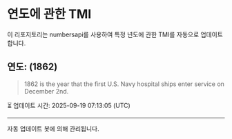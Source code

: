 
# 연도에 관한 TMI

이 리포지토리는 numbersapi를 사용하여 특정 년도에 관한 TMI를 자동으로 업데이트합니다.

## 연도: (1862)
> 1862 is the year that the first U.S. Navy hospital ships enter service on December 2nd.

⏳ 업데이트 시간: 2025-09-19 07:13:05 (UTC)

---
자동 업데이트 봇에 의해 관리됩니다.
